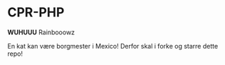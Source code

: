 CPR-PHP
=======

**WUHUUU** Rainbooowz

En kat kan være borgmester i Mexico! Derfor skal i forke og starre dette repo! 
